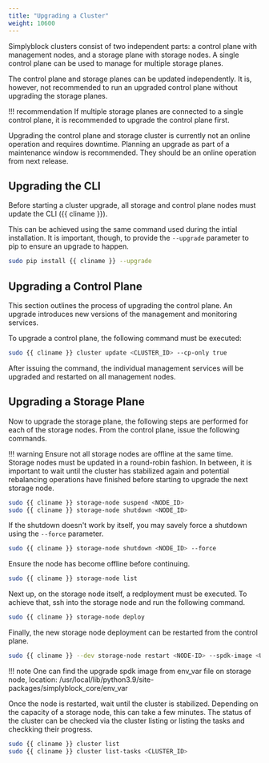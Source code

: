 ```yaml
---
title: "Upgrading a Cluster"
weight: 10600
---
```


Simplyblock clusters consist of two independent parts: a control plane with management nodes, and a storage plane with
storage nodes. A single control plane can be used to manage for multiple storage planes.

The control plane and storage planes can be updated independently. It is, however, not recommended to run an upgraded
control plane without upgrading the storage planes.

!!! recommendation
    If multiple storage planes are connected to a single control plane, it is recommended to upgrade the control plane
    first.

Upgrading the control plane and storage cluster is currently not an online operation and requires downtime. Planning an
upgrade as part of a maintenance window is recommended. They should be an online operation from next release.

## Upgrading the CLI

Before starting a cluster upgrade, all storage and control plane nodes must update the CLI ({{ cliname }}).

This can be achieved using the same command used during the intial installation. It is important, though, to provide
the `--upgrade` parameter to pip to ensure an upgrade to happen.

```bash
sudo pip install {{ cliname }} --upgrade
```

## Upgrading a Control Plane

This section outlines the process of upgrading the control plane. An upgrade introduces new versions of the management
and monitoring services.

To upgrade a control plane, the following command must be executed:

```bash
sudo {{ cliname }} cluster update <CLUSTER_ID> --cp-only true
```

After issuing the command, the individual management services will be upgraded and restarted on all management nodes. 

## Upgrading a Storage Plane

Now to upgrade the storage plane, the following steps are performed for each of the storage nodes. From the control plane, 
issue the following commands.

!!! warning
    Ensure not all storage nodes are offline at the same time. Storage nodes must be updated in a round-robin fashion. In
    between, it is important to wait until the cluster has stabilized again and potential rebalancing operations have
    finished before starting to upgrade the next storage node.

```bash
sudo {{ cliname }} storage-node suspend <NODE_ID>
sudo {{ cliname }} storage-node shutdown <NODE_ID> 
```

If the shutdown doesn't work by itself, you may savely force a shutdown using the `--force` parameter.

```bash
sudo {{ cliname }} storage-node shutdown <NODE_ID> --force 
```

Ensure the node has become offline before continuing.

```bash
sudo {{ cliname }} storage-node list 
```

Next up, on the storage node itself, a redployment must be executed. To achieve that, ssh into the storage node and run the following command.

```bash
sudo {{ cliname }} storage-node deploy
```

Finally, the new storage node deployment can be restarted from the control plane.

```bash
sudo {{ cliname }} --dev storage-node restart <NODE-ID> --spdk-image <UPGRADE SPDK IMAGE>
```

!!! note
    One can find the upgrade spdk image from env_var file on storage node, location: /usr/local/lib/python3.9/site-packages/simplyblock_core/env_var

Once the node is restarted, wait until the cluster is stabilized. Depending on the capacity of a storage node, this can take a few minutes.
The status of the cluster can be checked via the cluster listing or listing the tasks and checkking their progress.

```bash
sudo {{ cliname }} cluster list
sudo {{ cliname }} cluster list-tasks <CLUSTER_ID>
```


